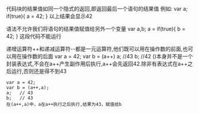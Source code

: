 代码块的结果值如同一个隐式的返回,即返回最后一个语句的结果值
例如:
    var a;
     if(true){
         a = 42;
     }
    以上结果会显示42

语法不允许我们将语句的结果值赋值给另外一个变量
    var a,b; 
    a = if(true){
        b = 42;
    }
    这段代码不能运行

递增运算符++和递减运算符--都是一元运算符,他们既可以用在操作数的前面,也可以用在操作数的后面
    var a = 42;
    var b = (a++)
    a;   //43
    b;   //42
  ()本身并不是一个封装表达式,不会在a++产生副作用后执行,a++会先返回42.除非有表达式在a++之后运行,否则还是得不到43
    
    var a = 42;
    var b = (a++,a);
    a;   // 43
    b;   // 43
    在(a++,a)中，a在a++执行之后执行,结果为43，赋值给b

